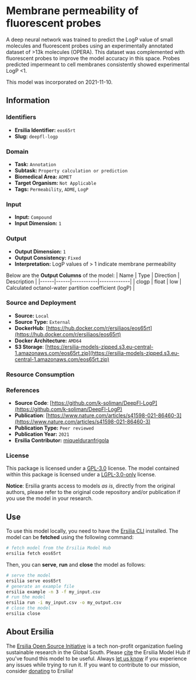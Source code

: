 # Membrane permeability of fluorescent probes

A deep neural network was trained to predict the LogP value of small molecules and fluorescent probes using an experimentally annotated dataset of >13k molecules (OPERA). This dataset was complemented with fluorescent probes to improve the model accuracy in this space. Probes predicted impermeant to cell membranes consistently showed experimental LogP <1.

This model was incorporated on 2021-11-10.

## Information
### Identifiers
- **Ersilia Identifier:** `eos65rt`
- **Slug:** `deepfl-logp`

### Domain
- **Task:** `Annotation`
- **Subtask:** `Property calculation or prediction`
- **Biomedical Area:** `ADMET`
- **Target Organism:** `Not Applicable`
- **Tags:** `Permeability`, `ADME`, `LogP`

### Input
- **Input:** `Compound`
- **Input Dimension:** `1`

### Output
- **Output Dimension:** `1`
- **Output Consistency:** `Fixed`
- **Interpretation:** LogP values of > 1 indicate membrane permeability

Below are the **Output Columns** of the model:
| Name | Type | Direction | Description |
|------|------|-----------|-------------|
| clogp | float | low | Calculated octanol-water partition coefficient (logP) |


### Source and Deployment
- **Source:** `Local`
- **Source Type:** `External`
- **DockerHub**: [https://hub.docker.com/r/ersiliaos/eos65rt](https://hub.docker.com/r/ersiliaos/eos65rt)
- **Docker Architecture:** `AMD64`
- **S3 Storage**: [https://ersilia-models-zipped.s3.eu-central-1.amazonaws.com/eos65rt.zip](https://ersilia-models-zipped.s3.eu-central-1.amazonaws.com/eos65rt.zip)

### Resource Consumption


### References
- **Source Code**: [https://github.com/k-soliman/DeepFl-LogP](https://github.com/k-soliman/DeepFl-LogP)
- **Publication**: [https://www.nature.com/articles/s41598-021-86460-3](https://www.nature.com/articles/s41598-021-86460-3)
- **Publication Type:** `Peer reviewed`
- **Publication Year:** `2021`
- **Ersilia Contributor:** [miquelduranfrigola](https://github.com/miquelduranfrigola)

### License
This package is licensed under a [GPL-3.0](https://github.com/ersilia-os/ersilia/blob/master/LICENSE) license. The model contained within this package is licensed under a [LGPL-3.0-only](LICENSE) license.

**Notice**: Ersilia grants access to models _as is_, directly from the original authors, please refer to the original code repository and/or publication if you use the model in your research.


## Use
To use this model locally, you need to have the [Ersilia CLI](https://github.com/ersilia-os/ersilia) installed.
The model can be **fetched** using the following command:
```bash
# fetch model from the Ersilia Model Hub
ersilia fetch eos65rt
```
Then, you can **serve**, **run** and **close** the model as follows:
```bash
# serve the model
ersilia serve eos65rt
# generate an example file
ersilia example -n 3 -f my_input.csv
# run the model
ersilia run -i my_input.csv -o my_output.csv
# close the model
ersilia close
```

## About Ersilia
The [Ersilia Open Source Initiative](https://ersilia.io) is a tech non-profit organization fueling sustainable research in the Global South.
Please [cite](https://github.com/ersilia-os/ersilia/blob/master/CITATION.cff) the Ersilia Model Hub if you've found this model to be useful. Always [let us know](https://github.com/ersilia-os/ersilia/issues) if you experience any issues while trying to run it.
If you want to contribute to our mission, consider [donating](https://www.ersilia.io/donate) to Ersilia!

